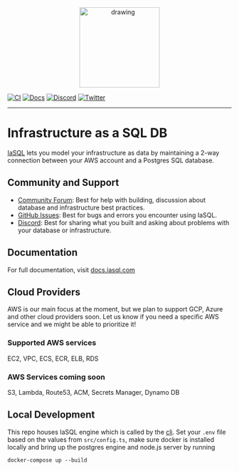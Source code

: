 <div align="center">
  <img src="https://iasql.com/lib_TQbMwqDvYvWhOqVJ/qp6b8vokhnkse82a.png" alt="drawing" width="180"/>
</div>

[![CI](https://github.com/alantech/alan/workflows/CI/badge.svg)](https://github.com/iasql/iasql-engine/actions?query=workflow%3ACI)
[![Docs](https://img.shields.io/badge/docs-docusaurus-blue)](https://docs.iasql.com)
[![Discord](https://img.shields.io/badge/discord-iasql-purple)](https://discord.com/invite/machGGczea)
[![Twitter](https://img.shields.io/badge/twitter-iasql-9cf)](https://www.twitter.com/iasql)

---

# Infrastructure as a SQL DB

[IaSQL](https://iasql.com) lets you model your infrastructure as data by maintaining a 2-way connection between your AWS account and a Postgres SQL database.

## Community and Support

- [Community Forum](https://github.com/iasql/iasql-engine/discussions): Best for help with building, discussion about database and infrastructure best practices.
- [GitHub Issues](https://github.com/iasql/iasql-engine/issues): Best for bugs and errors you encounter using IaSQL.
- [Discord](https://discord.com/invite/machGGczea): Best for sharing what you built and asking about problems with your database or infrastructure.

## Documentation

For full documentation, visit [docs.iasql.com](https://docs.iasql.com)

## Cloud Providers

AWS is our main focus at the moment, but we plan to support GCP, Azure and other cloud providers soon. Let us know if you need a specific AWS service and we might be able to prioritize it!

###  Supported AWS services

EC2, VPC, ECS, ECR, ELB, RDS

### AWS Services coming soon

S3, Lambda, Route53, ACM, Secrets Manager, Dynamo DB

## Local Development

This repo houses IaSQL engine which is called by the [cli](https://github.com/iasql/cli). Set your `.env` file based on the values from `src/config.ts`, make sure docker is installed locally and bring up the postgres engine and node.js server by running

```
docker-compose up --build
```